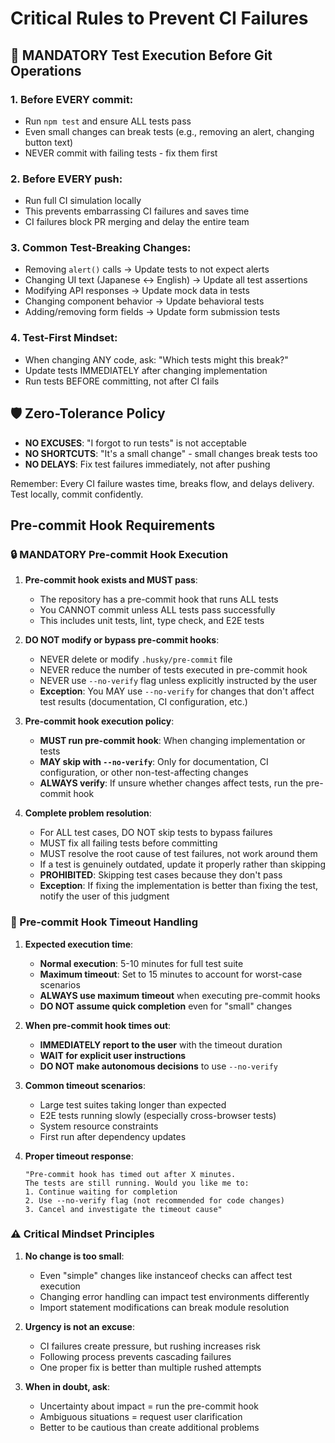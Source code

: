 # Critical Rules to Prevent CI Failures

## 🚨 MANDATORY Test Execution Before Git Operations

### 1. Before EVERY commit:

- Run `npm test` and ensure ALL tests pass
- Even small changes can break tests (e.g., removing an alert, changing button text)
- NEVER commit with failing tests - fix them first

### 2. Before EVERY push:

- Run full CI simulation locally
- This prevents embarrassing CI failures and saves time
- CI failures block PR merging and delay the entire team

### 3. Common Test-Breaking Changes:

- Removing `alert()` calls → Update tests to not expect alerts
- Changing UI text (Japanese ↔ English) → Update all test assertions
- Modifying API responses → Update mock data in tests
- Changing component behavior → Update behavioral tests
- Adding/removing form fields → Update form submission tests

### 4. Test-First Mindset:

- When changing ANY code, ask: "Which tests might this break?"
- Update tests IMMEDIATELY after changing implementation
- Run tests BEFORE committing, not after CI fails

## 🛡️ Zero-Tolerance Policy

- **NO EXCUSES**: "I forgot to run tests" is not acceptable
- **NO SHORTCUTS**: "It's a small change" - small changes break tests too
- **NO DELAYS**: Fix test failures immediately, not after pushing

Remember: Every CI failure wastes time, breaks flow, and delays delivery. Test locally, commit confidently.

## Pre-commit Hook Requirements

### 🔒 MANDATORY Pre-commit Hook Execution

1. **Pre-commit hook exists and MUST pass**:

   - The repository has a pre-commit hook that runs ALL tests
   - You CANNOT commit unless ALL tests pass successfully
   - This includes unit tests, lint, type check, and E2E tests

2. **DO NOT modify or bypass pre-commit hooks**:

   - NEVER delete or modify `.husky/pre-commit` file
   - NEVER reduce the number of tests executed in pre-commit hook
   - NEVER use `--no-verify` flag unless explicitly instructed by the user
   - **Exception**: You MAY use `--no-verify` for changes that don't affect test results (documentation, CI configuration, etc.)

3. **Pre-commit hook execution policy**:

   - **MUST run pre-commit hook**: When changing implementation or tests
   - **MAY skip with `--no-verify`**: Only for documentation, CI configuration, or other non-test-affecting changes
   - **ALWAYS verify**: If unsure whether changes affect tests, run the pre-commit hook

4. **Complete problem resolution**:
   - For ALL test cases, DO NOT skip tests to bypass failures
   - MUST fix all failing tests before committing
   - MUST resolve the root cause of test failures, not work around them
   - If a test is genuinely outdated, update it properly rather than skipping
   - **PROHIBITED**: Skipping test cases because they don't pass
   - **Exception**: If fixing the implementation is better than fixing the test, notify the user of this judgment

### 🚦 Pre-commit Hook Timeout Handling

1. **Expected execution time**:

   - **Normal execution**: 5-10 minutes for full test suite
   - **Maximum timeout**: Set to 15 minutes to account for worst-case scenarios
   - **ALWAYS use maximum timeout** when executing pre-commit hooks
   - **DO NOT assume quick completion** even for "small" changes

2. **When pre-commit hook times out**:

   - **IMMEDIATELY report to the user** with the timeout duration
   - **WAIT for explicit user instructions**
   - **DO NOT make autonomous decisions** to use `--no-verify`

3. **Common timeout scenarios**:

   - Large test suites taking longer than expected
   - E2E tests running slowly (especially cross-browser tests)
   - System resource constraints
   - First run after dependency updates

4. **Proper timeout response**:
   ```
   "Pre-commit hook has timed out after X minutes.
   The tests are still running. Would you like me to:
   1. Continue waiting for completion
   2. Use --no-verify flag (not recommended for code changes)
   3. Cancel and investigate the timeout cause"
   ```

### ⚠️ Critical Mindset Principles

1. **No change is too small**:

   - Even "simple" changes like instanceof checks can affect test execution
   - Changing error handling can impact test environments differently
   - Import statement modifications can break module resolution

2. **Urgency is not an excuse**:

   - CI failures create pressure, but rushing increases risk
   - Following process prevents cascading failures
   - One proper fix is better than multiple rushed attempts

3. **When in doubt, ask**:
   - Uncertainty about impact = run the pre-commit hook
   - Ambiguous situations = request user clarification
   - Better to be cautious than create additional problems
